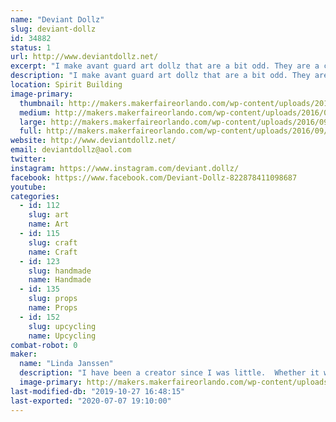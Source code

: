 ```yaml
---
name: "Deviant Dollz"
slug: deviant-dollz
id: 34882
status: 1
url: http://www.deviantdollz.net/
excerpt: "I make avant guard art dollz that are a bit odd. They are a combination of creepy and beautiful--  scary and pretty.  "
description: "I make avant guard art dollz that are a bit odd. They are a combination of creepy and beautiful--  scary and pretty.  I also make a line of Day of the Dead Animals.  From dogs to cats to bunnies to dinosaurs to turtles and everything in between, all of the animals are ready and dressed in their finest Day of the Dead flowers and hats.  I use primarily upcycled things to create my art.  Most of them are originally headed for the trash and I breath new life into them again."
location: Spirit Building
image-primary:
  thumbnail: http://makers.makerfaireorlando.com/wp-content/uploads/2016/09/Dollz_Cut-Out-face_04-face-4-150x150.png
  medium: http://makers.makerfaireorlando.com/wp-content/uploads/2016/09/Dollz_Cut-Out-face_04-face-4-218x300.png
  large: http://makers.makerfaireorlando.com/wp-content/uploads/2016/09/Dollz_Cut-Out-face_04-face-4-743x1024.png
  full: http://makers.makerfaireorlando.com/wp-content/uploads/2016/09/Dollz_Cut-Out-face_04-face-4.png
website: http://www.deviantdollz.net/
email: deviantdollz@aol.com
twitter: 
instagram: https://www.instagram.com/deviant.dollz/
facebook: https://www.facebook.com/Deviant-Dollz-822878411098687
youtube: 
categories:
  - id: 112
    slug: art
    name: Art
  - id: 115
    slug: craft
    name: Craft
  - id: 123
    slug: handmade
    name: Handmade
  - id: 135
    slug: props
    name: Props
  - id: 152
    slug: upcycling
    name: Upcycling
combat-robot: 0
maker:
  name: "Linda Janssen"
  description: "I have been a creator since I was little.  Whether it was crayon to paper or making a lavish mansion for my barbies out of cardboard boxes and twine, my imagination has always run wild.  I started making Deviant Dollz after a Halloween party.  I made a handful as props and guests loved them.  One thing led to another and Deviant Dollz was born. My philosophy with art is not caring a supply is meant to do.  I care what it can do.  I experiment.  I take chances.  I don't analyze.  I love what I create and I hope that someone else in the world digs it as well.  "
  image-primary: http://makers.makerfaireorlando.com/wp-content/uploads/2016/09/DD_icon_black-on-white.png
last-modified-db: "2019-10-27 16:48:15"
last-exported: "2020-07-07 19:10:00"
---
```

